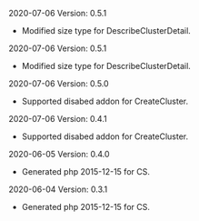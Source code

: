 2020-07-06 Version: 0.5.1
- Modified size type for DescribeClusterDetail.

2020-07-06 Version: 0.5.1
- Modified size type for DescribeClusterDetail.

2020-07-06 Version: 0.5.0
- Supported disabed addon for CreateCluster.

2020-07-06 Version: 0.4.1
- Supported disabed addon for CreateCluster.

2020-06-05 Version: 0.4.0
- Generated php 2015-12-15 for CS.

2020-06-04 Version: 0.3.1
- Generated php 2015-12-15 for CS.

